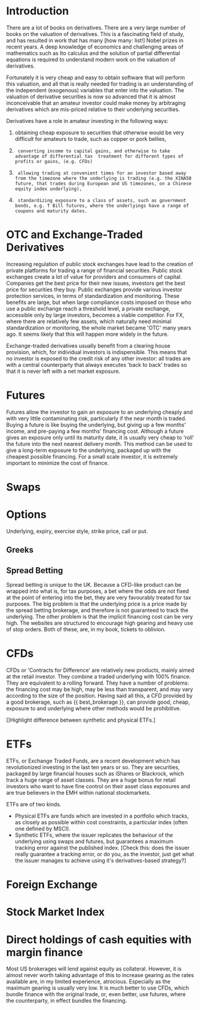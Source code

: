 # Introduction
There are a lot of books on derivatives. There are a very large number of books on the valuation of derivatives. This is a fascinating field of study, and has resulted in work that has many [how many: list!] Nobel prizes in recent years. A deep knowledge of economics and challenging areas of mathematics such as Ito calculus and the solution of partial differential equations is required to understand modern work on the valuation of derivatives.

Fortunately it is very cheap and easy to obtain software that will perform this valuation, and all that is really needed for trading is an understanding of the independent (exogenous) variables that enter into the valuation. The valuation of derivative securities is now so advanced that it is almost inconceivable that an amateur investor could make money by arbitraging derivatives which are mis-priced relative to their underlying securities.

Derivatives have a role in amateur investing in the following ways:

1. 	obtaining cheap exposure to securities that otherwise would be very difficult for amateurs to trade, such as copper or pork bellies,
2.		converting income to capital gains, and otherwise to take advantage of differential tax  treatment for different types of profits or gains, (e.g. CFDs)
2.		allowing trading at convenient times for an investor based away from the timezone where the underlying is trading (e.g. the XINA50 future, that trades during European and US timezones, on a Chinese equity index underlying),
2.		standardizing exposure to a class of assets, such as government bonds, e.g. T Bill futures, where the underlyings have a range of coupons and maturity dates.



# OTC and Exchange-Traded Derivatives

Increasing regulation of public stock exchanges have lead to the creation of private platforms for trading a range of financial securities. Public stock exchanges create a lot of value for providers and consumers of capital. Companies get the best price for their new issues, investors get the best price for securities they buy. Public exchanges provide various investor protection services, in terms of standardization and monitoring. These benefits are large, but when large compliance costs  imposed on those who use a public exchange reach a threshold level, a private exchange, accessible only by large investors, becomes a viable competitor. For FX, where there are relatively few assets, which naturally need minimal standardization or monitoring, the whole market became 'OTC' many years ago. It seems likely that this will happen more widely in the future.

Exchange-traded derivatives usually benefit from a clearing house provision, which, for individual investors is indispensible. This means that no investor is exposed to the credit risk of any other investor: all trades are with a central counterparty that always executes 'back to back' trades so that it is never left with a net market exposure.

# Futures

Futures allow the investor to gain an exposure to an underlying cheaply and with very little contaminating risk, particularly if the near month is traded. Buying a future is like buying the underlying, but giving up a few months' income, and pre-paying a few months' financing cost. Although a future gives an exposure only until its maturity date, it is usually very cheap to 'roll' the future into the next nearest delivery month. This method can be used to give a long-term exposure to the underlying, packaged up with the cheapest possible financing. For a small scale investor, it is extremely important to minimize the cost of finance. 

# Swaps

# Options

Underlying, expiry, exercise style, strike price, call or put.

## Greeks

## Spread Betting
Spread betting is unique to the UK. Because a CFD-like product can be wrapped into what is, for tax purposes, a bet where the odds are not fixed at the point of entering into the bet, they are very favourably treated for tax purposes. The big problem is that the underlying price is a price made by the spread betting brokerage, and therefore is not guaranteed to track the underlying. The other problem is that the implicit financing cost can be very high. The websites are structured to encourage high gearing and heavy use of stop orders. Both of these, are, in my book, tickets to oblivion.

# CFDs
CFDs or 'Contracts for Difference' are relatively new products, mainly aimed at the retail investor. They combine a traded underlying with 100% finance. They are equivalent to a rolling forward. They have a number of problems: the financing cost may be high, may be less than transparent, and may vary according to the size of the position. Having said all this, a CFD provided by a good brokerage, such as {{ best_brokerage }}, can provide good, cheap, exposure to and underlying where other methods would be prohibitive.

[]Highlight difference between synthetic and physical ETFs.]

# ETFs
ETFs, or Exchange Traded Funds, are a recent development which has revolutionized investing in the last ten years or so. They are securities, packaged by large financial houses such as iShares or Blackrock, which track a huge range of asset classes. They are a huge bonus for retail investors who want to have fine control on their asset class exposures and are true believers in the EMH within national stockmarkets. 

ETFs are of two kinds. 
*	Physical ETFs are funds which are invested in a portfolio which tracks, as closely as possible within cost constraints, a particular index (often one defined by MSCI).  
*	Synthetic ETFs, where the issuer replicates the behaviour of the underlying using swaps and futures, but guarantees a maximum tracking error against the published index. [Check this: does the issuer really guarantee a tracking error, or do you, as the investor, just get what the issuer manages to achieve using it's derivatives-based strategy?]

# Foreign Exchange

# Stock Market Index 

# Direct holdings of cash equities with margin finance
Most US brokerages will lend against equity as collateral. However, it is almost never worth taking advantage of this to increase gearing as the rates available are, in my limited experience, atrocious. Especially as the maximum gearing is usually very low. It is much better to use CFDs, which bundle finance with the original trade, or, even better, use futures, where the counterparty, in effect bundles the financing. 

